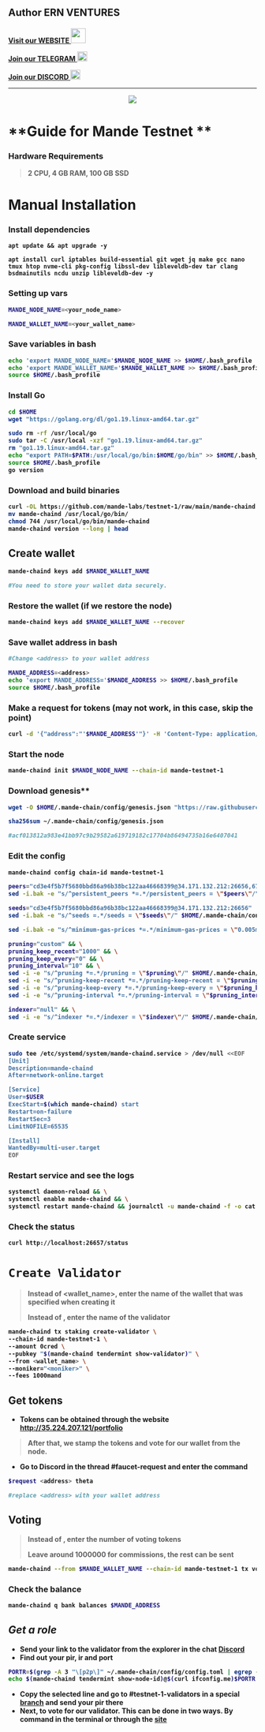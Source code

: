 ## <strong><p style="font-size:20px" align="left"> Author ERN VENTURES
<strong><p style="font-size:14px" align="left">
<a href="https://ernventures.com/" target="_blank">Visit our WEBSITE <img src="https://raw.githubusercontent.com/stasiaantonova/ERN/main/6.png" width="30"/></a></p></strong>
<strong><p style="font-size:14px" align="left">
<a href="https://t.me/ernventuresglobal" target="_blank">Join our TELEGRAM <img src="https://user-images.githubusercontent.com/50621007/183283867-56b4d69f-bc6e-4939-b00a-72aa019d1aea.png" width="20"/></a></p></strong>
<strong><p style="font-size:14px" align="left">
<a href="https://discord.gg/8htnaeTx" target="_blank">Join our DISCORD <img src="https://user-images.githubusercontent.com/50621007/176236430-53b0f4de-41ff-41f7-92a1-4233890a90c8.png" width="20"/></a></p></strong>
<hr>

<p align="center">
  <img src="https://raw.githubusercontent.com/stasiaantonova/ERN/main/img/beced7f6-8f69-4767-b520-1dda5b7460e6.png">
</p> 


# **Guide for Mande Testnet **

### Hardware Requirements
>2 CPU, 4 GB RAM, 100 GB SSD</p>

# **Manual Installation**
### **Install dependencies**
```
apt update && apt upgrade -y

apt install curl iptables build-essential git wget jq make gcc nano tmux htop nvme-cli pkg-config libssl-dev libleveldb-dev tar clang bsdmainutils ncdu unzip libleveldb-dev -y
```
### **Setting up vars**
 ```sh
 MANDE_NODE_NAME=<your_node_name>

 MANDE_WALLET_NAME=<your_wallet_name>
 ```
### **Save variables in bash**
 ```sh
echo 'export MANDE_NODE_NAME='$MANDE_NODE_NAME >> $HOME/.bash_profile
echo 'export MANDE_WALLET_NAME='$MANDE_WALLET_NAME >> $HOME/.bash_profile
source $HOME/.bash_profile
```
### **Install Go**
 ```sh
cd $HOME
wget "https://golang.org/dl/go1.19.linux-amd64.tar.gz"

sudo rm -rf /usr/local/go
sudo tar -C /usr/local -xzf "go1.19.linux-amd64.tar.gz"
rm "go1.19.linux-amd64.tar.gz"
echo "export PATH=$PATH:/usr/local/go/bin:$HOME/go/bin" >> $HOME/.bash_profile
source $HOME/.bash_profile
go version
```
### **Download and build binaries**
 ```sh
curl -OL https://github.com/mande-labs/testnet-1/raw/main/mande-chaind
mv mande-chaind /usr/local/go/bin/
chmod 744 /usr/local/go/bin/mande-chaind
mande-chaind version --long | head
```
## **Create wallet**
 ```sh
 mande-chaind keys add $MANDE_WALLET_NAME

 #You need to store your wallet data securely.
 ```
### **Restore the wallet (if we restore the node)**
 ```sh
 mande-chaind keys add $MANDE_WALLET_NAME --recover
 ```
### **Save wallet address in bash**
 ```sh
#Change <address> to your wallet address

MANDE_ADDRESS=<address>
echo 'export MANDE_ADDRESS='$MANDE_ADDRESS >> $HOME/.bash_profile
source $HOME/.bash_profile
```
### **Make a request for tokens (may not work, in this case, skip the point)**
 ```sh
curl -d '{"address":"'$MANDE_ADDRESS'"}' -H 'Content-Type: application/json' http://35.224.207.121:8080/request
```
### **Start the node**
 ```sh
mande-chaind init $MANDE_NODE_NAME --chain-id mande-testnet-1
```
### **Download genesis****
 ```sh
 wget -O $HOME/.mande-chain/config/genesis.json "https://raw.githubusercontent.com/mande-labs/testnet-1/main/genesis.json"

 sha256sum ~/.mande-chain/config/genesis.json

 #acf013812a983e41bb97c9b29582a619719182c17704b86494735b16e6407041
 ```
### **Edit the config**
 ```sh
mande-chaind config chain-id mande-testnet-1

peers="cd3e4f5b7f5680bbd86a96b38bc122aa46668399@34.171.132.212:26656,6780b2648bd2eb6adca2ca92a03a25b216d4f36b@34.170.16.69:26656,a3e3e20528604b26b792055be84e3fd4de70533b@38.242.199.93:24656"
sed -i.bak -e "s/^persistent_peers *=.*/persistent_peers = \"$peers\"/" $HOME/.mande-chain/config/config.toml

seeds="cd3e4f5b7f5680bbd86a96b38bc122aa46668399@34.171.132.212:26656"
sed -i.bak -e "s/^seeds =.*/seeds = \"$seeds\"/" $HOME/.mande-chain/config/config.toml

sed -i.bak -e "s/^minimum-gas-prices *=.*/minimum-gas-prices = \"0.005mand\"/;" ~/.mande-chain/config/app.toml

pruning="custom" && \
pruning_keep_recent="1000" && \
pruning_keep_every="0" && \
pruning_interval="10" && \
sed -i -e "s/^pruning *=.*/pruning = \"$pruning\"/" $HOME/.mande-chain/config/app.toml && \
sed -i -e "s/^pruning-keep-recent *=.*/pruning-keep-recent = \"$pruning_keep_recent\"/" $HOME/.mande-chain/config/app.toml && \
sed -i -e "s/^pruning-keep-every *=.*/pruning-keep-every = \"$pruning_keep_every\"/" $HOME/.mande-chain/config/app.toml && \
sed -i -e "s/^pruning-interval *=.*/pruning-interval = \"$pruning_interval\"/" $HOME/.mande-chain/config/app.toml

indexer="null" && \
sed -i -e "s/^indexer *=.*/indexer = \"$indexer\"/" $HOME/.mande-chain/config/config.toml
```
### **Create service**
 ```sh
 sudo tee /etc/systemd/system/mande-chaind.service > /dev/null <<EOF
[Unit]
Description=mande-chaind
After=network-online.target

[Service]
User=$USER
ExecStart=$(which mande-chaind) start
Restart=on-failure
RestartSec=3
LimitNOFILE=65535

[Install]
WantedBy=multi-user.target
EOF
```
### **Restart service and see the logs**
 ```sh
 systemctl daemon-reload && \
systemctl enable mande-chaind && \
systemctl restart mande-chaind && journalctl -u mande-chaind -f -o cat
```
### **Check the status**
 ```sh
curl http://localhost:26657/status
```

# `Create Validator`

>Instead of <wallet_name>, enter the name of the wallet that was specified when creating it</p>
>Instead of <moniker>, enter the name of the validator
```sh
mande-chaind tx staking create-validator \
--chain-id mande-testnet-1 \
--amount 0cred \
--pubkey "$(mande-chaind tendermint show-validator)" \
--from <wallet_name> \
--moniker="<moniker>" \
--fees 1000mand
```
## **Get tokens**
+ Tokens can be obtained through the website http://35.224.207.121/portfolio
> After that, we stamp the tokens and vote for our wallet from the node.
+ Go to Discord in the thread #faucet-request and enter the command
 ```sh
$request <address> theta

#replace <address> with your wallet address
```
## Voting
> Instead of <sum>, enter the number of voting tokens</p>
> Leave around 1000000 for commissions, the rest can be sent
```sh
mande-chaind --from $MANDE_WALLET_NAME --chain-id mande-testnet-1 tx voting create-vote $MANDE_ADDRESS <sum> 1 --fees 1000mand
```
### **Check the balance**
```sh
mande-chaind q bank balances $MANDE_ADDRESS
```
## ***Get a role***
+ Send your link to the validator from the explorer in the chat [Discord](https://discord.com/channels/953348696098103366/1031576792697405501)
+  Find out your pir, ir and port
```sh
PORTR=$(grep -A 3 "\[p2p\]" ~/.mande-chain/config/config.toml | egrep -o ":[0-9]+") && \
echo $(mande-chaind tendermint show-node-id)@$(curl ifconfig.me)$PORTR
```
+ Copy the selected line and go to #testnet-1-validators in a special [branch](https://discord.com/channels/953348696098103366/1030760553683099648) and send your pir there
+ Next, to vote for our validator. This can be done in two ways. By command in the terminal or through the [site](http://35.224.207.121/portfolio)
